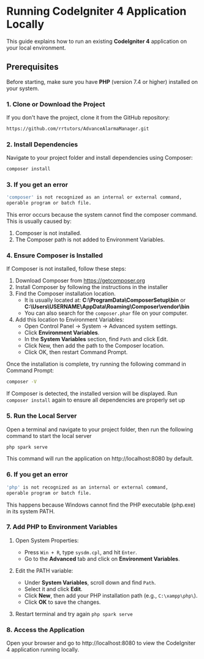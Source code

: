 # Running CodeIgniter 4 Application Locally

This guide explains how to run an existing **CodeIgniter 4** application on your local environment.

## Prerequisites

Before starting, make sure you have **PHP** (version 7.4 or higher) installed on your system.

### 1. Clone or Download the Project

If you don't have the project, clone it from the GitHub repository:

```bash
https://github.com/rrtutors/AdvanceAlarmaManager.git
```

### 2. Install Dependencies
Navigate to your project folder and install dependencies using Composer:

```bash
composer install
```

### 3. If you get an error
```bash
'composer' is not recognized as an internal or external command,
operable program or batch file.
```
This error occurs because the system cannot find the composer command. This is usually caused by:

1. Composer is not installed.
2. The Composer path is not added to Environment Variables.

### 4. Ensure Composer is Installed

If Composer is not installed, follow these steps:

1. Download Composer from https://getcomposer.org
2. Install Composer by following the instructions in the installer
3. Find the Composer installation location.
    - It is usually located at: **C:\ProgramData\ComposerSetup\bin** or **C:\Users\USERNAME\AppData\Roaming\Composer\vendor\bin**
    - You can also search for the `composer.phar` file on your computer.
4. Add this location to Environment Variables:
    - Open Control Panel → System → Advanced system settings.
    - Click **Environment Variables**.
    - In the **System Variables** section, find `Path` and click Edit.
    - Click New, then add the path to the Composer location.
    - Click OK, then restart Command Prompt.

Once the installation is complete, try running the following command in Command Prompt:

``` bash
composer -V
```

If Composer is detected, the installed version will be displayed. Run `composer install` again to ensure all dependencies are properly set up

### 5. Run the Local Server

Open a terminal and navigate to your project folder, then run the following command to start the local server

```bash
php spark serve
```

This command will run the application on http://localhost:8080 by default.

### 6. If you get an error
```bash
'php' is not recognized as an internal or external command,
operable program or batch file.
```
This happens because Windows cannot find the PHP executable (php.exe) in its system PATH.

### 7. Add PHP to Environment Variables
1. Open System Properties:
   - Press `Win + R`, type `sysdm.cpl`, and hit `Enter`.
   - Go to the **Advanced** tab and click on **Environment Variables**.

2. Edit the PATH variable:
   - Under **System Variables**, scroll down and find `Path`.
   - Select it and click **Edit**.
   - Click **New**, then add your PHP installation path (e.g., `C:\xampp\php\`).
   - Click **OK** to save the changes.
3. Restart terminal and try again `php spark serve`

### 8. Access the Application

Open your browser and go to http://localhost:8080 to view the CodeIgniter 4 application running locally.